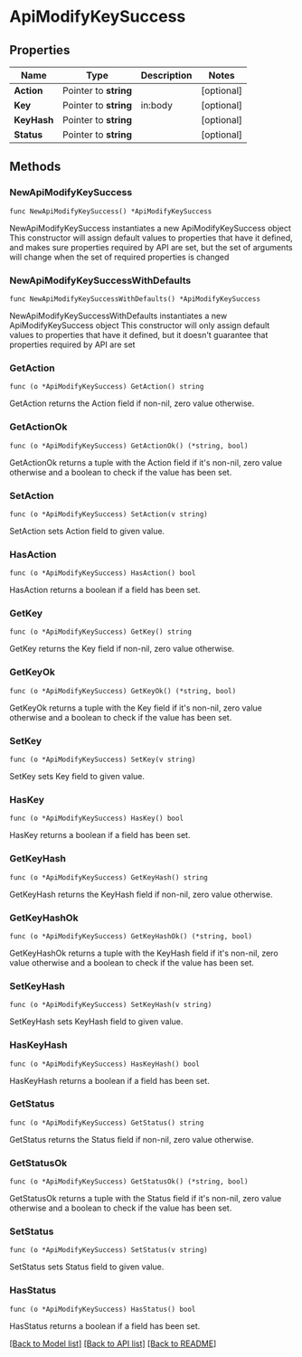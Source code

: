 # ApiModifyKeySuccess

## Properties

Name | Type | Description | Notes
------------ | ------------- | ------------- | -------------
**Action** | Pointer to **string** |  | [optional] 
**Key** | Pointer to **string** | in:body | [optional] 
**KeyHash** | Pointer to **string** |  | [optional] 
**Status** | Pointer to **string** |  | [optional] 

## Methods

### NewApiModifyKeySuccess

`func NewApiModifyKeySuccess() *ApiModifyKeySuccess`

NewApiModifyKeySuccess instantiates a new ApiModifyKeySuccess object
This constructor will assign default values to properties that have it defined,
and makes sure properties required by API are set, but the set of arguments
will change when the set of required properties is changed

### NewApiModifyKeySuccessWithDefaults

`func NewApiModifyKeySuccessWithDefaults() *ApiModifyKeySuccess`

NewApiModifyKeySuccessWithDefaults instantiates a new ApiModifyKeySuccess object
This constructor will only assign default values to properties that have it defined,
but it doesn't guarantee that properties required by API are set

### GetAction

`func (o *ApiModifyKeySuccess) GetAction() string`

GetAction returns the Action field if non-nil, zero value otherwise.

### GetActionOk

`func (o *ApiModifyKeySuccess) GetActionOk() (*string, bool)`

GetActionOk returns a tuple with the Action field if it's non-nil, zero value otherwise
and a boolean to check if the value has been set.

### SetAction

`func (o *ApiModifyKeySuccess) SetAction(v string)`

SetAction sets Action field to given value.

### HasAction

`func (o *ApiModifyKeySuccess) HasAction() bool`

HasAction returns a boolean if a field has been set.

### GetKey

`func (o *ApiModifyKeySuccess) GetKey() string`

GetKey returns the Key field if non-nil, zero value otherwise.

### GetKeyOk

`func (o *ApiModifyKeySuccess) GetKeyOk() (*string, bool)`

GetKeyOk returns a tuple with the Key field if it's non-nil, zero value otherwise
and a boolean to check if the value has been set.

### SetKey

`func (o *ApiModifyKeySuccess) SetKey(v string)`

SetKey sets Key field to given value.

### HasKey

`func (o *ApiModifyKeySuccess) HasKey() bool`

HasKey returns a boolean if a field has been set.

### GetKeyHash

`func (o *ApiModifyKeySuccess) GetKeyHash() string`

GetKeyHash returns the KeyHash field if non-nil, zero value otherwise.

### GetKeyHashOk

`func (o *ApiModifyKeySuccess) GetKeyHashOk() (*string, bool)`

GetKeyHashOk returns a tuple with the KeyHash field if it's non-nil, zero value otherwise
and a boolean to check if the value has been set.

### SetKeyHash

`func (o *ApiModifyKeySuccess) SetKeyHash(v string)`

SetKeyHash sets KeyHash field to given value.

### HasKeyHash

`func (o *ApiModifyKeySuccess) HasKeyHash() bool`

HasKeyHash returns a boolean if a field has been set.

### GetStatus

`func (o *ApiModifyKeySuccess) GetStatus() string`

GetStatus returns the Status field if non-nil, zero value otherwise.

### GetStatusOk

`func (o *ApiModifyKeySuccess) GetStatusOk() (*string, bool)`

GetStatusOk returns a tuple with the Status field if it's non-nil, zero value otherwise
and a boolean to check if the value has been set.

### SetStatus

`func (o *ApiModifyKeySuccess) SetStatus(v string)`

SetStatus sets Status field to given value.

### HasStatus

`func (o *ApiModifyKeySuccess) HasStatus() bool`

HasStatus returns a boolean if a field has been set.


[[Back to Model list]](../README.md#documentation-for-models) [[Back to API list]](../README.md#documentation-for-api-endpoints) [[Back to README]](../README.md)


